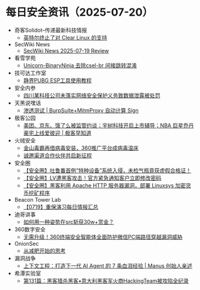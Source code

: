 # 每日安全资讯（2025-07-20）

- 奇客Solidot–传递最新科技情报
  - [英特尔终止了对 Clear Linux 的支持](https://www.solidot.org/story?sid=81835)
- SecWiki News
  - [SecWiki News 2025-07-19 Review](http://www.sec-wiki.com/?2025-07-19)
- 看雪学苑
  - [Unicorn-BinaryNinja 去除csel-br 间接跳转混淆](https://mp.weixin.qq.com/s?__biz=MjM5NTc2MDYxMw==&mid=2458597380&idx=2&sn=318b1e941f4114007fc48a0d61d0abda)
- 技可达工作室
  - [静界PUBG  ESP工具使用教程](https://mp.weixin.qq.com/s?__biz=MzU3NDY1NTYyOQ==&mid=2247486090&idx=1&sn=8e9829d29209f4f447cf933265709797)
- 安全内参
  - [四川某科技公司未落实网络安全保护义务致数据泄露被处罚](https://mp.weixin.qq.com/s?__biz=MzI4NDY2MDMwMw==&mid=2247514709&idx=1&sn=71efdee64cfb38b2c84834827fb73c1b)
- 天黑说嘿话
  - [渗透测试 | BurpSuite+MitmProxy 自动计算 Sign](https://mp.weixin.qq.com/s?__biz=MzI5NTQ5MTAzMA==&mid=2247484519&idx=1&sn=3ac2267df3fe3ed133359b307b4fffc5)
- 极客公园
  - [美团、京东、饿了么被监管约谈；宇树科技开启上市辅导；NBA 巨星乔丹豪宅上线爱彼迎 | 极客早知道](https://mp.weixin.qq.com/s?__biz=MTMwNDMwODQ0MQ==&mid=2653083063&idx=1&sn=5c8339da8d78526aef1222cb5a775e90)
- 火绒安全
  - [金山毒霸再借病毒安装，360推广平台成病毒温床](https://mp.weixin.qq.com/s?__biz=MzI3NjYzMDM1Mg==&mid=2247526107&idx=1&sn=73f35c146e6f0c9151e5820d6470afce)
  - [诚邀渠道合作伙伴共启新征程](https://mp.weixin.qq.com/s?__biz=MzI3NjYzMDM1Mg==&mid=2247526107&idx=2&sn=99ac217eb4bb5d392e4e98abf75d94b0)
- 安全圈
  - [【安全圈】吐鲁番首例“特种设备”系统入侵，未检气瓶竟获虚假合格证！](https://mp.weixin.qq.com/s?__biz=MzIzMzE4NDU1OQ==&mid=2652070725&idx=1&sn=982b3d7e4a51d4cedb62c1c5ac08a23c)
  - [【安全圈】LV遭黑客攻击！官方紧急通知客户立即修改密码](https://mp.weixin.qq.com/s?__biz=MzIzMzE4NDU1OQ==&mid=2652070725&idx=2&sn=ffa655ec005a16609cb9bbeb76295759)
  - [【安全圈】黑客利用 Apache HTTP 服务器漏洞，部署 Linuxsys 加密货币挖矿程序](https://mp.weixin.qq.com/s?__biz=MzIzMzE4NDU1OQ==&mid=2652070725&idx=3&sn=0ed096ca126a498dcb6caff13372e355)
- Beacon Tower Lab
  - [【0719】重保演习每日情报汇总](https://mp.weixin.qq.com/s?__biz=MzkyNzcxNTczNA==&mid=2247487660&idx=1&sn=8d5611731ca127bc68a4e4183fe25fe4)
- 迪哥讲事
  - [如何用一种姿势在src斩获30w+赏金？](https://mp.weixin.qq.com/s?__biz=MzIzMTIzNTM0MA==&mid=2247497908&idx=1&sn=d3b369b7be9623e74d5126ea31a92cf3)
- 360数字安全
  - [无需升级！360终端安全智能体全面防护微信PC端路径穿越漏洞威胁](https://mp.weixin.qq.com/s?__biz=MzA4MTg0MDQ4Nw==&mid=2247581322&idx=1&sn=baf9027c193bf64dd369e81724d98582)
- OnionSec
  - [从减肥开始的思考](https://mp.weixin.qq.com/s?__biz=MzUyMTUwMzI3Ng==&mid=2247485605&idx=1&sn=ac2b59fa0f9eb7e12e52e4618012d7d9)
- 漏洞战争
  - [上下文工程：打造下一代 AI Agent 的 7 条血泪经验 | Manus 创始人亲述](https://mp.weixin.qq.com/s?__biz=MzU0MzgzNTU0Mw==&mid=2247485992&idx=1&sn=ddf4730c8d67a2dbe9d18561f479fa06)
- 希潭实验室
  - [第131篇：黑客猎杀黑客•意大利黑客军火商HackingTeam被攻陷全纪录](https://mp.weixin.qq.com/s?__biz=MzkzMjI1NjI3Ng==&mid=2247487672&idx=1&sn=80f59a735fb551fbad77704f0fafc4dd)
